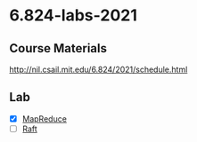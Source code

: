 # 6.824-labs-2021

## Course Materials
http://nil.csail.mit.edu/6.824/2021/schedule.html

## Lab
- [x] [MapReduce](http://nil.csail.mit.edu/6.824/2021/labs/lab-mr.html)
- [ ] [Raft](http://nil.csail.mit.edu/6.824/2021/labs/lab-raft.html)